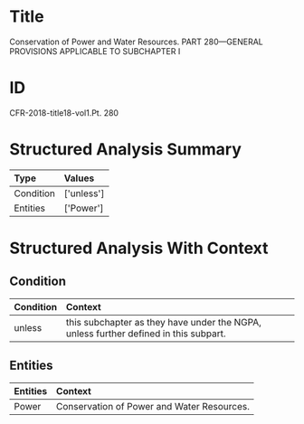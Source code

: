 # Title

 Conservation of Power and Water Resources. PART 280—GENERAL PROVISIONS APPLICABLE TO SUBCHAPTER I


# ID

 CFR-2018-title18-vol1.Pt. 280


# Structured Analysis Summary

| Type      | Values     |
|:----------|:-----------|
| Condition | ['unless'] |
| Entities  | ['Power']  |


# Structured Analysis With Context

 


## Condition

| Condition   | Context                                                                               |
|:------------|:--------------------------------------------------------------------------------------|
| unless      | this subchapter as they have under the NGPA, unless  further defined in this subpart. |


## Entities

| Entities   | Context                                      |
|:-----------|:---------------------------------------------|
| Power      | Conservation of  Power  and Water Resources. |


